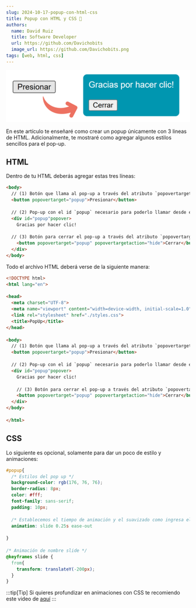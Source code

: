 ```yaml
---
slug: 2024-10-17-popup-con-html-css
title: Popup con HTML y CSS 🧦
authors:
  name: David Ruiz
  title: Software Developer
  url: https://github.com/Davichobits
  image_url: https://github.com/Davichobits.png
tags: [web, html, css]
---
```


![Beach](./popup_1.webp)

En este artículo te enseñaré como crear un popup únicamente con 3 lineas de HTML. Adicionalmente, te mostraré como agregar algunos estilos sencillos para el pop-up.

<!--truncate-->

## HTML

Dentro de tu HTML deberás agregar estas tres líneas:

```html
<body>
  // (1) Botón que llama al pop-up a través del atributo `popovertarget`
  <button popovertarget="popup">Presionar</button>

  // (2) Pop-up con el id `popup` necesario para poderlo llamar desde el botón
  <div id="popup"popover>
    Gracias por hacer clic!

  // (3) Botón para cerrar el pop-up a través del atributo `popovertargetaction`
    <button popovertarget="popup" popovertargetaction="hide">Cerrar</button>
  </div>
</body>
```

Todo el archivo HTML deberá verse de la siguiente manera:

```html title="index.html"
<!DOCTYPE html>
<html lang="en">

<head>
  <meta charset="UTF-8">
  <meta name="viewport" content="width=device-width, initial-scale=1.0">
  <link rel="stylesheet" href="./styles.css">
  <title>PopUp</title>
</head>

<body>
  // (1) Botón que llama al pop-up a través del atributo `popovertarget`
  <button popovertarget="popup">Presionar</button>

  // (2) Pop-up con el id `popup` necesario para poderlo llamar desde el botón
  <div id="popup"popover>
    Gracias por hacer clic!

    // (3) Botón para cerrar el pop-up a través del atributo `popovertargetaction`
    <button popovertarget="popup" popovertargetaction="hide">Cerrar</button>
  </div>
</body>

</html>
```

## CSS

Lo siguiente es opcional, solamente para dar un poco de estilo y animaciones:

```css title="styles.css"
#popup{
  /* Estilos del pop up */
  background-color: rgb(176, 76, 76);
  border-radius: 8px;
  color: #fff;
  font-family: sans-serif;
  padding: 10px;

  /* Establecemos el tiempo de animación y el suavizado como ingresa el pop up */
  animation: slide 0.25s ease-out

}

/* Animación de nombre slide */
@keyframes slide {
  from{
    transform: translateY(-200px);
  }
}
```

:::tip[Tip]
Si quieres profundizar en animaciones con CSS te recomiendo este video de [aquí](https://www.youtube.com/watch?v=bqQscQXxIls&list=PLJubkp8BnTJt1u6z_voRiYtwskmP0VVzw&index=11)
:::